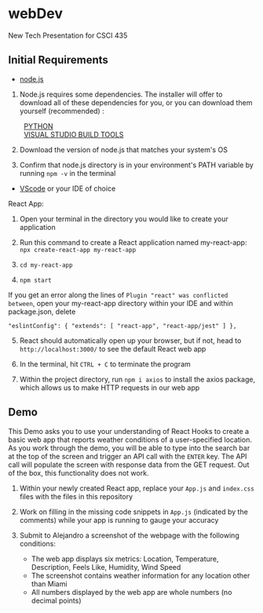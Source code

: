 # webDev
New Tech Presentation for CSCI 435

## Initial Requirements

- [node.js](https://nodejs.org/en/download)

1. Node.js requires some dependencies. The installer will offer to download all of these dependencies for you, or you can download them yourself (recommended) :

&emsp;&emsp; [PYTHON](https://www.python.org/downloads/)  
&emsp;&emsp; [VISUAL STUDIO BUILD TOOLS](https://visualstudio.microsoft.com/downloads/#build-tools-for-visual-studio-2022) 

2. Download the version of node.js that matches your system's OS

3. Confirm that node.js directory is in your environment's PATH variable by running `npm -v` in the terminal

- [VScode](https://code.visualstudio.com/) or your IDE of choice

React App:

1. Open your terminal in the directory you would like to create your application

2. Run this command to create a React application named my-react-app: `npx create-react-app my-react-app`

3. `cd my-react-app`

4. `npm start`

If you get an error along the lines of `Plugin "react" was conflicted between`, open your my-react-app directory within your IDE and within package.json, delete

`"eslintConfig": {
    "extends": [
      "react-app",
      "react-app/jest"
    ]
  },`

5. React should automatically open up your browser, but if not, head to `http://localhost:3000/` to see the default React web app


6. In the terminal, hit `CTRL + C` to terminate the program


7. Within the project directory, run `npm i axios` to install the axios package, which allows us to make HTTP requests in our web app

## Demo

This Demo asks you to use your understanding of React Hooks to create a basic web app that reports weather conditions of a user-specified location. As you work through the demo, you will be able to type into the search bar at the top of the screen and trigger an API call with the `ENTER` key. The API call will populate the screen with response data from the GET request. Out of the box, this functionality does not work.

1. Within your newly created React app, replace your `App.js` and `index.css` files with the files in this repository

2. Work on filling in the missing code snippets in `App.js` (indicated by the comments) while your app is running to gauge your accuracy

3. Submit to Alejandro a screenshot of the webpage with the following conditions:

   - The web app displays six metrics: Location, Temperature, Description, Feels Like, Humidity, Wind Speed    
   - The screenshot contains weather information for any location other than Miami
   - All numbers displayed by the web app are whole numbers (no decimal points)
       

 
